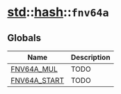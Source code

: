 # [std](./../../std.md)::[hash](./../hash.md)::`fnv64a`
## Globals
|Name|Description|
|----|-----------|
|[FNV64A_MUL](#todo)|TODO|
|[FNV64A_START](#todo)|TODO|
